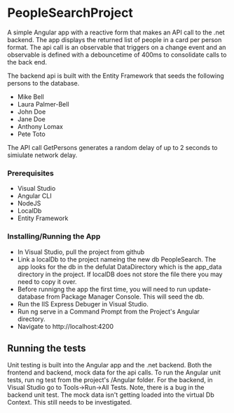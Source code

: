 # PeopleSearchProject
A simple Angular app with a reactive form that makes an API call to the .net backend. The app displays the returned list of people in a card per person format. The api call is an observable that triggers on a change event and an observable is defined with a debouncetime of 400ms to consolidate calls to the back end. 

The backend api is built with the Entity Framework that seeds the following persons to the database.
- Mike Bell
- Laura Palmer-Bell
- John Doe
- Jane Doe
- Anthony Lomax
- Pete Toto

The API call GetPersons generates a random delay of up to 2 seconds to simiulate network delay.  

### Prerequisites
- Visual Studio
- Angular CLI
- NodeJS
- LocalDb
- Entity Framework

### Installing/Running the App
- In Visual Studio, pull the project from github
- Link a localDb to the project nameing the new db PeopleSearch. The app looks for the db in the defulat DataDirectory which is the app_data directory in the project. If localDB does not store the file there you may need to copy it over. 
- Before runnigng the app the first time, you will need to run update-database from Package Manager Console. This will seed the db. 
- Run the IIS Express Debuger in Visual Studio.
- Run ng serve in a Command Prompt from the Project's Angular directory. 
- Navigate to http://localhost:4200

## Running the tests
Unit testing is built into the Angular app and the .net backend. 
Both the frontend and backend, mock data for the api calls. 
To run the Angular unit tests, run ng test from the project's /Angular folder. 
For the backend, in Visual Studio go to Tools->Run->All Tests.
Note, there is a bug in the backend unit test. The mock data isn't getting loaded into the virtual Db Context. This still needs to be investigated.  
